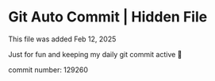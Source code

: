 # Git Auto Commit | Hidden File

This file was added Feb 12, 2025

Just for fun and keeping my daily git commit active 🤪

commit number: 129260
